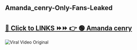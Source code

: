 
 ## Amanda_cenry-Only-Fans-Leaked

# <h2><a href="https://clipsfans.com/Amanda_cenry&ref=git">🔗 Click to LINKS ⏩⏩ 👉 🟢 Amanda cenry </a></h2>

<a href="https://clipsfans.com/Amanda_cenry&ref=git" rel="nofollow" data-target="animated-image.originalLink"><img src="https://i.ibb.co.com/xMMVF88/686577567.gif" alt="Viral Video Original" style="max-width: 100%; display: inline-block;" data-target="animated-image.originalImage"></a>
